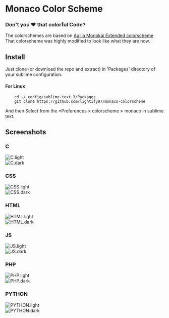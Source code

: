 # Monaco Color Scheme
### Don't you &hearts; that colorful **Code**?
The colorschemes are based on [Agilia Monokai Extended colorscheme](https://github.com/arvi/Agila-Theme). That colorscheme was highly modified to look like what they are now.

## Install
Just clone (or download the repo and extract) in 'Packages' directory of your sublime configuration. 

#### For Linux
```shell
    cd ~/.config/sublime-text-3/Packages
    git clone https://github.com/lightify97/monaco-colorscheme
```
And then Select from the *Preferences > colorscheme > monaco in sublime text.

## Screenshots
### C
![C.light](screenshots/C.light.png)
<br >
![C.dark](screenshots/C.dark.png)
### CSS
![CSS.light](screenshots/CSS.light.png)
<br >
![CSS.dark](screenshots/CSS.dark.png)
### HTML
![HTML.light](screenshots/HTML.light.png)
<br >
![HTML.dark](screenshots/HTML.dark.png)
### JS
![JS.light](screenshots/JS.light.png)
<br >
![JS.dark](screenshots/JS.dark.png)
### PHP
![PHP.light](screenshots/PHP.light.png)
<br >
![PHP.dark](screenshots/PHP.dark.png)
### PYTHON
![PYTHON.light](screenshots/PYTHON.light.png)
<br >
![PYTHON.dark](screenshots/PYTHON.dark.png)

